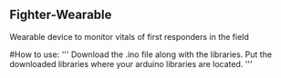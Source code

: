 ## Fighter-Wearable
Wearable device to monitor vitals of first responders in the field

#How to use:
'''
Download the .ino file along with the libraries. Put the downloaded libraries where your arduino libraries are located.
'''
